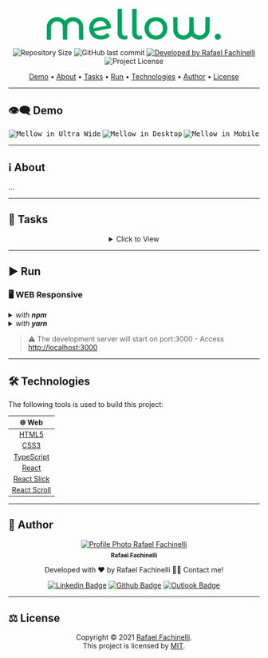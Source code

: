 <p align="center">
  <img alt="Mellow" src=".github/banner.svg" width="350px"/>
<p>

<p align="center"> 
  <img alt="Repository Size" src="https://img.shields.io/github/repo-size/rafaelfachinelli/mellow?color=2BCFA2&style=for-the-badge">
  <img alt="GitHub last commit" src="https://img.shields.io/github/last-commit/rafaelfachinelli/mellow?color=2BCFA2&style=for-the-badge">
  <a href="https://github.com/rafaelfachinelli">
    <img alt="Developed by Rafael Fachinelli" src="https://img.shields.io/badge/Developer-Rafael_Fachinelli-%2BCFA2?color=2BCFA2&style=for-the-badge">
  </a>
  <img alt="Project License" src="https://img.shields.io/github/license/rafaelfachinelli/mellow?color=2BCFA2&style=for-the-badge"/>
<p>

<p align="center">
 <a href="#eye_speech_bubble-demo">Demo</a> •
 <a href="#information_source-about">About</a> •
 <a href="#memo-tasks">Tasks</a> •
 <a href="#arrow_forward-run">Run</a> •
 <a href="#hammer_and_wrench-technologies">Technologies</a> •
 <a href="#boy-author">Author</a> •
 <a href="#balance_scale-license">License</a>
</p>

---
## :eye_speech_bubble: **Demo**

<p align="center">
  <kbd><img alt="Mellow in Ultra Wide" src=".github/ultra_demo.gif""/></kbd>
  <kbd><img alt="Mellow in Desktop" src=".github/desktop_demo.gif""/></kbd>
  <kbd><img alt="Mellow in Mobile" src=".github/mobile_demo.gif""/></kbd>
<p>
  
---
## :information_source: About

...

---
## :memo: **Tasks**

<div align="center">
<details>
<summary>Click to View</summary>

|State|Task|
|:---:|:---|
|:heavy_check_mark:|Initial Structure|
|:heavy_check_mark:|Create a global CSS|
|:heavy_check_mark:|Create Nagivator component|
|:heavy_check_mark:|Create Button component|
|:heavy_check_mark:|Create Pricing component|
|:heavy_check_mark:|Create Recipes component|
|:heavy_check_mark:|Create Recipe component|
|:heavy_check_mark:|Create GoGreen component|
|:heavy_check_mark:|Create HowItWorks component|
|:heavy_check_mark:|Create DownloadApp component|
|:heavy_check_mark:|Create Footer component|
|:heavy_check_mark:|Create react routes|
|:heavy_check_mark:|Create Landing page|
|:heavy_check_mark:|Responsive design: tablet|
|:heavy_check_mark:|Responsive design: mobile|
|:heavy_check_mark:|Responsive design: desktop|
|:heavy_check_mark:|Responsive design: ultra wide|

</details>
</div>

---
## :arrow_forward: **Run**

### :desktop_computer: **WEB Responsive**

<details>
  <summary><i>with <b>npm</b></i></summary>
  
  ```bash
  # Install dependencies
  $ npm install

  # Start development server
  $ npm start
  ```
  
</details>

<details>
  <summary><i>with <b>yarn</b></i></summary>
  
  ```bash
  # Install dependencies
  $ yarn

  # Start development server
  $ yarn start

  ```

</details>

> ⚠️ The development server will start on port:3000 - Access <http://localhost:3000>

---
## :hammer_and_wrench: **Technologies**

The following tools is used to build this project:

<div align="center">

|:globe_with_meridians: Web|
|:---:|
|[HTML5]()|
|[CSS3]()|
|[TypeScript](https://www.typescriptlang.org)|
|[React](https://reactjs.org)|
|[React Slick](https://react-slick.neostack.com)|
|[React Scroll](https://www.npmjs.com/package/react-scroll)|

</div>

---
## :boy: **Author**

<div align="center">

<a href="https://github.com/rafaelfachinelli">
 <img src="https://avatars2.githubusercontent.com/u/19878139?s=460&u=363cb967c17e13003de2cbb894771bbb51ac2eb1&v=4" width="100px;" alt="Profile Photo Rafael Fachinelli"/>
 <br/>
 <sub><b>Rafael Fachinelli</b></sub>
</a>

Developed with ❤️ by Rafael Fachinelli 👋🏽 Contact me!

[![Linkedin Badge](https://img.shields.io/badge/-Rafael_Fachinelli-blue?style=flat-square&logo=Linkedin&logoColor=white)](https://www.linkedin.com/in/rafaelfachinelli)
[![Github Badge](https://img.shields.io/badge/-rafaelfachinelli-000?style=flat-square&logo=Github&logoColor=white)](https://github.com/rafaelfachinelli)
[![Outlook Badge](https://img.shields.io/badge/-rafael.fachinelli@fatec.sp.gov.br-0078d4?style=flat-square&logo=microsoft-outlook&logoColor=white)](mailto:rafael.fachinelli@fatec.sp.gov.br)

</div>

---
## :balance_scale: **License**

<div align="center">

Copyright © 2021 [Rafael Fachinelli](https://github.com/rafaelfachinelli).<br />
This project is licensed by [MIT](./LICENSE).

</div>
